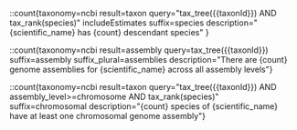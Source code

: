 ::count{taxonomy=ncbi result=taxon query="tax_tree({{taxonId}}) AND tax_rank(species)" includeEstimates suffix=species description="{scientific_name} has {count} descendant species" }

::count{taxonomy=ncbi result=assembly query=tax_tree({{taxonId}}) suffix=assembly suffix_plural=assemblies description="There are {count} genome assemblies for {scientific_name} across all assembly levels"}

::count{taxonomy=ncbi result=taxon query="tax_tree({{taxonId}}) AND assembly_level>=chromosome AND tax_rank(species)" suffix=chromosomal description="{count} species of {scientific_name} have at least one chromosomal genome assembly"}

<!-- Example of counting the number of returned fields -->
<!--::count{taxonomy=ncbi result=taxon query="tax_name({{taxon_id}}) AND sequencing_status" suffix=project suffix_plural=projects of=fields fields="sequencing_status_*"} -->
